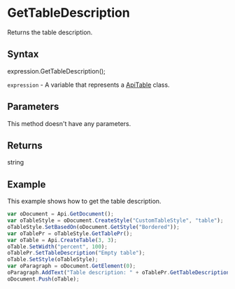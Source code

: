 # GetTableDescription

Returns the table description.

## Syntax

expression.GetTableDescription();

`expression` - A variable that represents a [ApiTable](../ApiTable.md) class.

## Parameters

This method doesn't have any parameters.

## Returns

string

## Example

This example shows how to get the table description.

```javascript
var oDocument = Api.GetDocument();
var oTableStyle = oDocument.CreateStyle("CustomTableStyle", "table");
oTableStyle.SetBasedOn(oDocument.GetStyle("Bordered"));
var oTablePr = oTableStyle.GetTablePr();
var oTable = Api.CreateTable(3, 3);
oTable.SetWidth("percent", 100);
oTablePr.SetTableDescription("Empty table");
oTable.SetStyle(oTableStyle);
var oParagraph = oDocument.GetElement(0);
oParagraph.AddText("Table description: " + oTablePr.GetTableDescription());
oDocument.Push(oTable);
```
